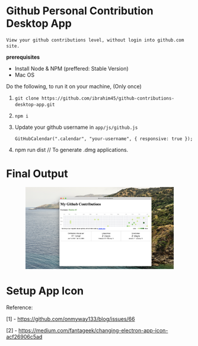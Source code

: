 # Github Personal Contribution Desktop App

    View your github contributions level, without login into github.com site.


**prerequisites**

 - Install Node & NPM (preffered: Stable Version)
 - Mac OS


Do the following, to run it on your machine, (Only once)


1. ``` git clone https://github.com/ibrahim45/github-contributions-desktop-app.git ```

2. ```npm i ```

3. Update your github username in ```app/js/github.js```

    ```
    GitHubCalendar(".calendar", "your-username", { responsive: true });

    ```

3. npm run dist // To generate .dmg applications.


# Final Output

<div align="center">
    <img src="https://raw.githubusercontent.com/ibrahim45/github-contributions-desktop-app/master/app/assets/sample.png" width="400px"</img> 
</div>


# Setup App Icon

Reference:

 [1] - https://github.com/onmyway133/blog/issues/66

 [2] - https://medium.com/fantageek/changing-electron-app-icon-acf26906c5ad
 



